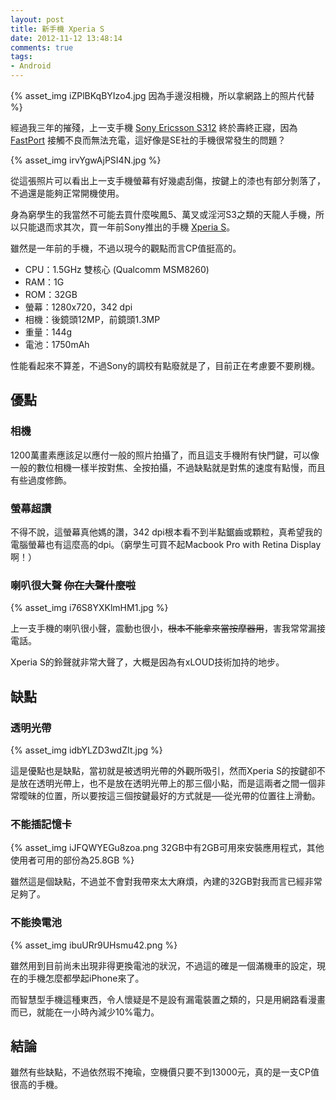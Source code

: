 ```yaml
---
layout: post
title: 新手機 Xperia S
date: 2012-11-12 13:48:14
comments: true
tags:
- Android
---
```


{% asset_img iZPlBKqBYIzo4.jpg 因為手邊沒相機，所以拿網路上的照片代替 %}

經過我三年的摧殘，上一支手機 [Sony Ericsson S312](http://www.sogi.com.tw/product/productInfo.aspx?pno=6621) 終於壽終正寢，因為 [FastPort](http://en.wikipedia.org/wiki/FastPort) 接觸不良而無法充電，這好像是SE社的手機很常發生的問題？

<!-- more -->

{% asset_img irvYgwAjPSI4N.jpg %}

從這張照片可以看出上一支手機螢幕有好幾處刮傷，按鍵上的漆也有部分剝落了，不過還是能夠正常開機使用。

身為窮學生的我當然不可能去買什麼唉鳳5、萬叉或淫河S3之類的天龍人手機，所以只能退而求其次，買一年前Sony推出的手機 [Xperia S](http://www.sonymobile.com/global-zh/products/phones/xperia-s/)。

雖然是一年前的手機，不過以現今的觀點而言CP值挺高的。

- CPU：1.5GHz 雙核心 (Qualcomm MSM8260)
- RAM：1G
- ROM：32GB
- 螢幕：1280x720，342 dpi
- 相機：後鏡頭12MP，前鏡頭1.3MP
- 重量：144g
- 電池：1750mAh

性能看起來不算差，不過Sony的調校有點廢就是了，目前正在考慮要不要刷機。

## 優點

### 相機

1200萬畫素應該足以應付一般的照片拍攝了，而且這支手機附有快門鍵，可以像一般的數位相機一樣半按對焦、全按拍攝，不過缺點就是對焦的速度有點慢，而且有些過度修飾。

### 螢幕超讚

不得不說，這螢幕真他媽的讚，342 dpi根本看不到半點鋸齒或顆粒，真希望我的電腦螢幕也有這麼高的dpi。（窮學生可買不起Macbook Pro with Retina Display啊！）

### 喇叭很大聲 <del>你在大聲什麼啦</del>

{% asset_img i76S8YXKlmHM1.jpg %}

上一支手機的喇叭很小聲，震動也很小，<del>根本不能拿來當按摩器用</del>，害我常常漏接電話。

Xperia S的鈴聲就非常大聲了，大概是因為有xLOUD技術加持的地步。

## 缺點

### 透明光帶

{% asset_img idbYLZD3wdZIt.jpg %}

這是優點也是缺點，當初就是被透明光帶的外觀所吸引，然而Xperia S的按鍵卻不是放在透明光帶上，也不是放在透明光帶上的那三個小點，而是這兩者之間一個非常曖昧的位置，所以要按這三個按鍵最好的方式就是──從光帶的位置往上滑動。

### 不能插記憶卡

{% asset_img iJFQWYEGu8zoa.png 32GB中有2GB可用來安裝應用程式，其他使用者可用的部份為25.8GB %}

雖然這是個缺點，不過並不會對我帶來太大麻煩，內建的32GB對我而言已經非常足夠了。

### 不能換電池

{% asset_img ibuURr9UHsmu42.png %}

雖然用到目前尚未出現非得更換電池的狀況，不過這的確是一個滿機車的設定，現在的手機怎麼都學起iPhone來了。

而智慧型手機這種東西，令人懷疑是不是設有漏電裝置之類的，只是用網路看漫畫而已，就能在一小時內減少10%電力。

## 結論

雖然有些缺點，不過依然瑕不掩瑜，空機價只要不到13000元，真的是一支CP值很高的手機。
